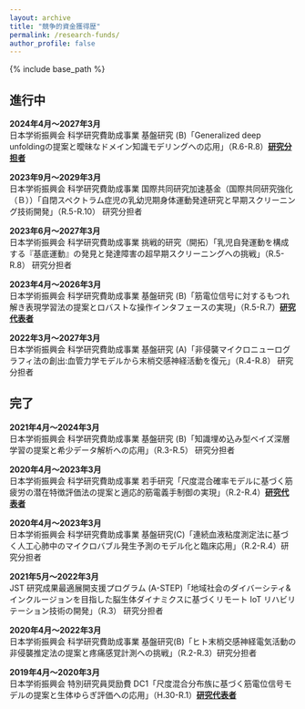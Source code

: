 ```yaml
---
layout: archive
title: "競争的資金獲得歴"
permalink: /research-funds/
author_profile: false
---
```

<!--
[English]({{ "/awards/" | relative_url }}){: .btn .btn--primary}
-->

{% include base_path %}


## 進行中

**2024年4月〜2027年3月**<br>
日本学術振興会 科学研究費助成事業 基盤研究 (B)「Generalized deep unfoldingの提案と曖昧なドメイン知識モデリングへの応用」（R.6-R.8）**<u>研究分担者</u>**


**2023年9月〜2029年3月**<br>
日本学術振興会 科学研究費助成事業 国際共同研究加速基金（国際共同研究強化（Ｂ））「自閉スペクトラム症児の乳幼児期身体運動発達研究と早期スクリーニング技術開発」（R.5-R.10） 研究分担者

**2023年6月〜2027年3月**<br>
日本学術振興会 科学研究費助成事業 挑戦的研究（開拓）「乳児自発運動を構成する『基底運動』の発見と発達障害の超早期スクリーニングへの挑戦」（R.5-R.8） 研究分担者

**2023年4月〜2026年3月**<br>
日本学術振興会 科学研究費助成事業 基盤研究 (B)「筋電位信号に対するもつれ解き表現学習法の提案とロバストな操作インタフェースの実現」（R.5-R.7）**<u>研究代表者</u>**

**2022年3月〜2027年3月**<br>
日本学術振興会 科学研究費助成事業 基盤研究 (A)「非侵襲マイクロニューログラフィ法の創出:血管力学モデルから末梢交感神経活動を復元」（R.4-R.8） 研究分担者




## 完了

**2021年4月〜2024年3月**<br>
日本学術振興会 科学研究費助成事業 基盤研究 (B)「知識埋め込み型ベイズ深層学習の提案と希少データ解析への応用」（R.3-R.5） 研究分担者

**2020年4月〜2023年3月**<br>
日本学術振興会 科学研究費助成事業 若手研究「尺度混合確率モデルに基づく筋疲労の潜在特徴評価法の提案と適応的筋電義手制御の実現」（R.2-R.4）**<u>研究代表者</u>**

**2020年4月〜2023年3月**<br>
日本学術振興会 科学研究費助成事業 基盤研究(C)「連続血液粘度測定法に基づく人工心肺中のマイクロバブル発生予測のモデル化と臨床応用」（R.2-R.4）研究分担者

**2021年5月〜2022年3月**<br>
JST 研究成果最適展開支援プログラム (A-STEP)「地域社会のダイバーシティ&インクルージョンを目指した脳生体ダイナミクスに基づくリモート IoT リハビリテーション技術の開発」（R.3） 研究分担者

**2020年4月〜2022年3月**<br>
日本学術振興会 科学研究費助成事業 基盤研究(B)「ヒト末梢交感神経電気活動の非侵襲推定法の提案と疼痛感覚計測への挑戦」（R.2-R.3）研究分担者

**2019年4月〜2020年3月**<br>
日本学術振興会 特別研究員奨励費 DC1「尺度混合分布族に基づく筋電位信号モデルの提案と生体ゆらぎ評価への応用」（H.30-R.1）**<u>研究代表者</u>**


